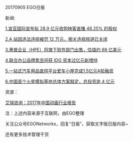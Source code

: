20170905 EGO日报

新闻:

[1.宣亚国际宣布拟 28.9 亿元收购映客直播 48.25% 的股权](http://www.huxiu.com/article/213180.html)

[2.A 站因违法违规被罚 12 万元，相关违规频道已关闭](http://news.ynet.com/2017/09/05/445918t70.html?1504596842)

[3.惠普企业（HPE）将旗下软件部门出售，估值约 88 亿美元](http://tech.sina.com.cn/it/2017-09-05/doc-ifykqmrv9843935.shtml)

[4.联合办公品牌氪空间获 IDG 资本过亿元新增持](http://36kr.com/p/5091405.html)

[5.一站式汽车用品直供平台爱车小屋完成1.5亿元A轮融资](http://www.lieyunwang.com/archives/359836)

[6.中国首个火星模拟基地总体方案敲定，总投资逾 4 亿元](http://news.xinhuanet.com/2017-09/05/c_1121609147.htm)
 
资源：

[艾瑞咨询：2017年中国动画行业报告](http://report.iresearch.cn/report/201708/3049.shtml)

注：上述内容来源于互联网，由EGO整理

关注公众号EGONetworks，回复“日报”，获取文字版日报内容~

还有更多技术管理干货
